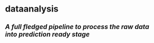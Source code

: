 # dataanalysis
<body color="Yellow">
<b><i><h2 color="yellow">A full fledged pipeline to process the raw data into prediction ready stage</h2></i></b>
